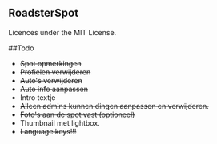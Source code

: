 ## RoadsterSpot

Licences under the MIT License.

##Todo

*   ~~Spot opmerkingen~~
*   ~~Profielen verwijderen~~
*   ~~Auto's verwijderen~~
*   ~~Auto info aanpassen~~
*   ~~Intro textje~~
*   ~~Alleen admins kunnen dingen aanpassen en verwijderen.~~
*   ~~Foto's aan de spot vast (optioneel)~~
*   Thumbnail met lightbox.
*   ~~Language keys!!!~~
